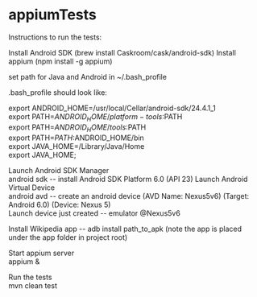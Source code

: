 # appiumTests

Instructions to run the tests:

Install Android SDK (brew install Caskroom/cask/android-sdk)
Install appium (npm install -g appium)

set path for Java and Android in ~/.bash_profile

.bash_profile should look like:

export ANDROID_HOME=/usr/local/Cellar/android-sdk/24.4.1_1<br/>
export PATH=$ANDROID_HOME/platform-tools:$PATH<br/>
export PATH=$ANDROID_HOME/tools:$PATH<br/>
export PATH=$PATH:$ANDROID_HOME/bin<br/>
export JAVA_HOME=/Library/Java/Home<br/>
export JAVA_HOME;<br/>

Launch Android SDK Manager<br/>
       android sdk  -- install Android SDK Platform 6.0 (API 23)
Launch Android Virtual Device <br/>
       android avd -- create an android device (AVD Name: Nexus5v6) (Target: Android 6.0) (Device: Nexus 5) <br/>
Launch device just created -- emulator @Nexus5v6<br/>

Install Wikipedia app -- adb install path_to_apk (note the app is placed under the app folder in project root) <br/>
       
Start appium server<br/>
       appium &

Run the tests<br/>
mvn clean test
